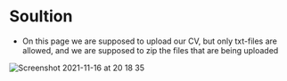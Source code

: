 # Soultion

- On this page we are supposed to upload our CV, but only txt-files are allowed, and we are supposed to zip the files that are being uploaded

![Screenshot 2021-11-16 at 20 18 35](https://user-images.githubusercontent.com/74051842/142051165-bbc37ba3-d224-4a7a-9eb6-46e629e15904.png)


